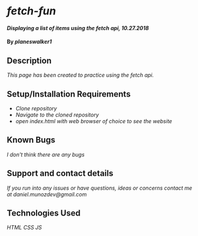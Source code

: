 # _fetch-fun_

#### _Displaying a list of items using the fetch api, 10.27.2018_

#### By _**planeswalker1**_

## Description

_This page has been created to practice using the fetch api._

## Setup/Installation Requirements

* _Clone repository_
* _Navigate to the cloned repository_
* _open index.html with web browser of choice to see the website_

## Known Bugs

_I don't think there are any bugs_

## Support and contact details

_If you run into any issues or have questions, ideas or concerns contact me at daniel.munozdev@gmail.com_

## Technologies Used

_HTML_
_CSS_
_JS_